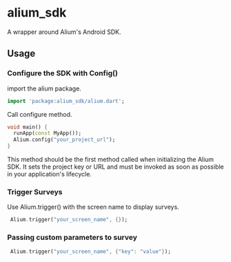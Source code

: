 # alium_sdk

A wrapper around Alium's Android SDK.

## Usage

### Configure the SDK with Config()

import the alium package.

```dart
import 'package:alium_sdk/alium.dart';
```

Call configure method.

```dart
void main() {
  runApp(const MyApp());
  Alium.config("your_project_url");
}
```

This method should be the first method called when initializing the Alium SDK. It sets the project key or URL and must be invoked as soon as possible in your application's lifecycle.

### Trigger Surveys

Use Alium.trigger() with the screen name to display surveys.

```dart
 Alium.trigger("your_screen_name", {});
```

### Passing custom parameters to survey

```dart
 Alium.trigger("your_screen_name", {"key": "value"});
```
